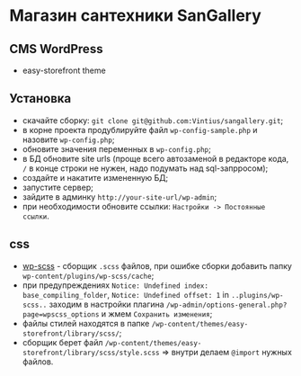 # Магазин сантехники SanGallery  

## CMS WordPress
* easy-storefront theme

## Установка
* скачайте сборку: ```git clone git@github.com:Vintius/sangallery.git```;
* в корне проекта продублируйте файл ```wp-config-sample.php``` и назовите ```wp-config.php```;
* обновите значения переменных в ```wp-config.php```;
* в БД обновите site urls (проще всего автозаменой в редакторе кода, ```/``` в конце строки не нужен, надо подумать над sql-запрросом);
* создайте и накатите измененную БД;
* запустите сервер;
* зайдите в админку ```http://your-site-url/wp-admin```;
* при необходимости обновите ссылки: ```Настройки -> Постоянные ссылки```.

## css
* [wp-scss](https://ru.wordpress.org/plugins/wp-scss/) - сборщик ```.scss``` файлов,
при ошибке сборки добавить папку ```wp-content/plugins/wp-scss/cache```;
* при предупреждениях ```Notice: Undefined index: base_compiling_folder```, ```Notice: Undefined offset: 1``` in `..plugins/wp-scss..` заходим в настройки плагина ```/wp-admin/options-general.php?page=wpscss_options``` и жмем ```Сохранить изменения```;
* файлы стилей находятся в папке ```/wp-content/themes/easy-storefront/library/scss/```;
* сборщик берет файл ```/wp-content/themes/easy-storefront/library/scss/style.scss``` => внутри делаем ```@import``` нужных файлов.
